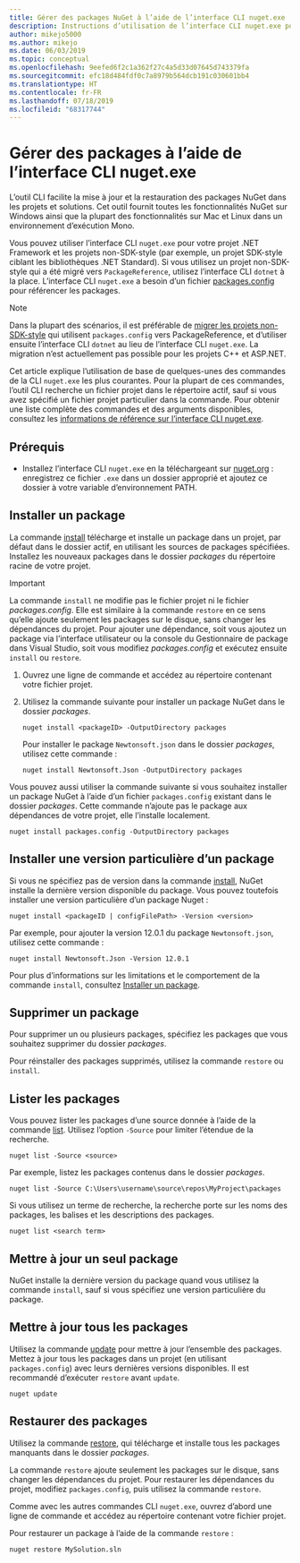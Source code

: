 ```yaml
---
title: Gérer des packages NuGet à l’aide de l’interface CLI nuget.exe
description: Instructions d’utilisation de l’interface CLI nuget.exe pour gérer des packages NuGet.
author: mikejo5000
ms.author: mikejo
ms.date: 06/03/2019
ms.topic: conceptual
ms.openlocfilehash: 9eefed6f2c1a362f27c4a5d33d07645d743379fa
ms.sourcegitcommit: efc18d484fdf0c7a8979b564dcb191c030601bb4
ms.translationtype: HT
ms.contentlocale: fr-FR
ms.lasthandoff: 07/18/2019
ms.locfileid: "68317744"
---
```

# <a name="manage-packages-using-the-nugetexe-cli"></a>Gérer des packages à l’aide de l’interface CLI nuget.exe

L’outil CLI facilite la mise à jour et la restauration des packages NuGet dans les projets et solutions. Cet outil fournit toutes les fonctionnalités NuGet sur Windows ainsi que la plupart des fonctionnalités sur Mac et Linux dans un environnement d’exécution Mono.

Vous pouvez utiliser l’interface CLI `nuget.exe` pour votre projet .NET Framework et les projets non-SDK-style (par exemple, un projet SDK-style ciblant les bibliothèques .NET Standard). Si vous utilisez un projet non-SDK-style qui a été migré vers `PackageReference`, utilisez l’interface CLI `dotnet` à la place. L’interface CLI `nuget.exe` a besoin d’un fichier [packages.config](../reference/packages-config.md) pour référencer les packages.

> [!NOTE]
> Dans la plupart des scénarios, il est préférable de [migrer les projets non-SDK-style](../reference/migrate-packages-config-to-package-reference.md) qui utilisent `packages.config` vers PackageReference, et d’utiliser ensuite l’interface CLI `dotnet` au lieu de l’interface CLI `nuget.exe`. La migration n’est actuellement pas possible pour les projets C++ et ASP.NET.

Cet article explique l’utilisation de base de quelques-unes des commandes de la CLI `nuget.exe` les plus courantes. Pour la plupart de ces commandes, l’outil CLI recherche un fichier projet dans le répertoire actif, sauf si vous avez spécifié un fichier projet particulier dans la commande. Pour obtenir une liste complète des commandes et des arguments disponibles, consultez les [informations de référence sur l’interface CLI nuget.exe](../reference/nuget-exe-cli-reference.md).

## <a name="prerequisites"></a>Prérequis

- Installez l’interface CLI `nuget.exe` en la téléchargeant sur [nuget.org](https://dist.nuget.org/win-x86-commandline/latest/nuget.exe) : enregistrez ce fichier `.exe` dans un dossier approprié et ajoutez ce dossier à votre variable d’environnement PATH.

## <a name="install-a-package"></a>Installer un package

La commande [install](../reference/cli-reference/cli-ref-install.md) télécharge et installe un package dans un projet, par défaut dans le dossier actif, en utilisant les sources de packages spécifiées. Installez les nouveaux packages dans le dossier *packages* du répertoire racine de votre projet.

> [!IMPORTANT]
> La commande `install` ne modifie pas le fichier projet ni le fichier *packages.config*. Elle est similaire à la commande `restore` en ce sens qu’elle ajoute seulement les packages sur le disque, sans changer les dépendances du projet. Pour ajouter une dépendance, soit vous ajoutez un package via l’interface utilisateur ou la console du Gestionnaire de package dans Visual Studio, soit vous modifiez *packages.config* et exécutez ensuite `install` ou `restore`.

1. Ouvrez une ligne de commande et accédez au répertoire contenant votre fichier projet.

2. Utilisez la commande suivante pour installer un package NuGet dans le dossier *packages*.

    ```cli
    nuget install <packageID> -OutputDirectory packages
    ```

    Pour installer le package `Newtonsoft.json` dans le dossier *packages*, utilisez cette commande :

    ```cli
    nuget install Newtonsoft.Json -OutputDirectory packages
    ```

Vous pouvez aussi utiliser la commande suivante si vous souhaitez installer un package NuGet à l’aide d’un fichier `packages.config` existant dans le dossier *packages*. Cette commande n’ajoute pas le package aux dépendances de votre projet, elle l’installe localement.

```cli
nuget install packages.config -OutputDirectory packages
```

## <a name="install-a-specific-version-of-a-package"></a>Installer une version particulière d’un package

Si vous ne spécifiez pas de version dans la commande [install](../reference/cli-reference/cli-ref-install.md), NuGet installe la dernière version disponible du package. Vous pouvez toutefois installer une version particulière d’un package Nuget :

```cli
nuget install <packageID | configFilePath> -Version <version>
```

Par exemple, pour ajouter la version 12.0.1 du package `Newtonsoft.json`, utilisez cette commande :

```cli
nuget install Newtonsoft.Json -Version 12.0.1
```

Pour plus d’informations sur les limitations et le comportement de la commande `install`, consultez [Installer un package](#install-a-package).

## <a name="remove-a-package"></a>Supprimer un package

Pour supprimer un ou plusieurs packages, spécifiez les packages que vous souhaitez supprimer du dossier *packages*.

Pour réinstaller des packages supprimés, utilisez la commande `restore` ou `install`.

## <a name="list-packages"></a>Lister les packages

Vous pouvez lister les packages d’une source donnée à l’aide de la commande [list](../reference/cli-reference/cli-ref-list.md). Utilisez l’option `-Source` pour limiter l’étendue de la recherche.

```cli
nuget list -Source <source>
```

Par exemple, listez les packages contenus dans le dossier *packages*.

```cli
nuget list -Source C:\Users\username\source\repos\MyProject\packages
```

Si vous utilisez un terme de recherche, la recherche porte sur les noms des packages, les balises et les descriptions des packages.

```cli
nuget list <search term>
```

## <a name="update-an-individual-package"></a>Mettre à jour un seul package

NuGet installe la dernière version du package quand vous utilisez la commande `install`, sauf si vous spécifiez une version particulière du package.

## <a name="update-all-packages"></a>Mettre à jour tous les packages

Utilisez la commande [update](../reference/cli-reference/cli-ref-update.md) pour mettre à jour l’ensemble des packages. Mettez à jour tous les packages dans un projet (en utilisant `packages.config`) avec leurs dernières versions disponibles. Il est recommandé d’exécuter `restore` avant `update`.

```cli
nuget update
```

## <a name="restore-packages"></a>Restaurer des packages

Utilisez la commande [restore](../reference/cli-reference/cli-ref-restore.md), qui télécharge et installe tous les packages manquants dans le dossier *packages*.

La commande `restore` ajoute seulement les packages sur le disque, sans changer les dépendances du projet. Pour restaurer les dépendances du projet, modifiez `packages.config`, puis utilisez la commande `restore`.

Comme avec les autres commandes CLI `nuget.exe`, ouvrez d’abord une ligne de commande et accédez au répertoire contenant votre fichier projet.

Pour restaurer un package à l’aide de la commande `restore` :

```cli
nuget restore MySolution.sln
```